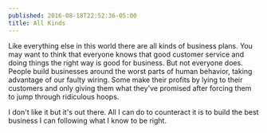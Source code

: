```yaml
---
published: 2016-08-18T22:52:36-05:00
title: All Kinds
---
```

Like everything else in this world there are all kinds of business plans. You may want to think that everyone knows that good customer service and doing things the right way is good for business. But not everyone does. People build businesses around the worst parts of human behavior, taking advantage of our faulty wiring. Some make their profits by lying to their customers and only giving them what they've promised after forcing them to jump through ridiculous hoops.

I don't like it but it's out there. All I can do to counteract it is to build the best business I can following what I know to be right.